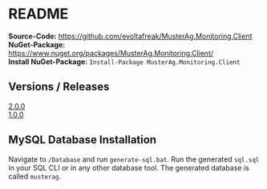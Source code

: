 ﻿# README
**Source-Code:** https://github.com/evoltafreak/MusterAg.Monitoring.Client  
**NuGet-Package:** https://www.nuget.org/packages/MusterAg.Monitoring.Client/  
**Install NuGet-Package:** `Install-Package MusterAg.Monitoring.Client`  

## Versions / Releases
[2.0.0](https://github.com/evoltafreak/MusterAg.Monitoring.Client/releases/tag/2.0.0)  
[1.0.0](https://github.com/evoltafreak/MusterAg.Monitoring.Client/releases/tag/1.0.0)

## MySQL Database Installation
Navigate to `/Database` and run `generate-sql.bat`. Run the generated `sql.sql` in your SQL CLI or in any other database tool.
The generated database is called `musterag`.